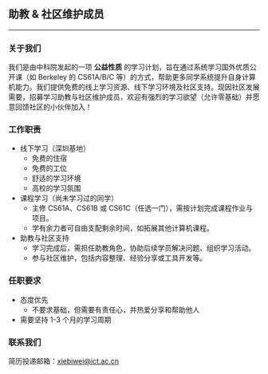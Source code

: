 ## 助教 & 社区维护成员
---

### 关于我们

我们是由中科院发起的一项 **公益性质** 的学习计划，旨在通过系统学习国外优质公开课（如 Berkeley 的 CS61A/B/C 等）的方式，帮助更多同学系统提升自身计算机能力。我们提供免费的线上学习资源、线下学习环境及社区支持。现因社区发展需要，招募学习助教与社区维护成员，欢迎有强烈的学习欲望（允许零基础）并愿意回馈社区的小伙伴加入！

### 工作职责

* 线下学习（深圳基地）
    * 免费的住宿
    * 免费的工位
    * 舒适的学习环境
    * 高校的学习氛围
* 课程学习（尚未学习过的同学）
    * 主修 CS61A、CS61B 或 CS61C（任选一门），需按计划完成课程作业与项目。
    * 学有余力者可自由支配剩余时间，如拓展其他计算机课程。
* 助教与社区支持
    * 学习完成后，需担任助教角色，协助后续学员解决问题、组织学习活动。
    * 参与社区维护，包括内容整理、经验分享或工具开发等。

### 任职要求

* 态度优先
    * 不要求基础，但需要有责任心，并热爱分享和帮助他人
* 需要坚持 1-3 个月的学习周期

### 联系我们

简历投递邮箱：xiebiwei@ict.ac.cn
